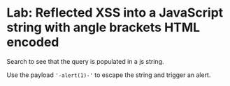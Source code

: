 # Lab: Reflected XSS into a JavaScript string with angle brackets HTML encoded

Search to see that the query is populated in a js string.

Use the payload `'-alert(1)-'` to escape the string and trigger an alert.